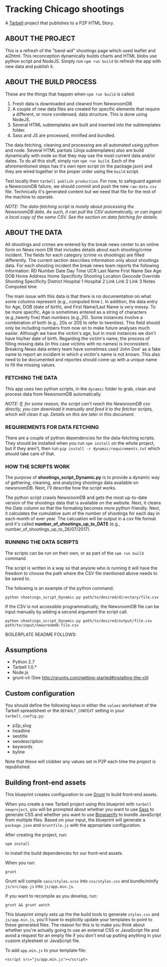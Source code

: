 # Tracking Chicago shootings

A [Tarbell](http://tarbell.io) project that publishes to a P2P HTML Story.

## ABOUT THE PROJECT

This is a refresh of the "band-aid" shootings page which used leaflet and ai2html. This reconception dynamically builds charts and HTML blobs use python script and NodeJS. Simply run `npm run build` to refresh the app with new data and publish it.

## ABOUT THE BUILD PROCESS

These are the things that happen when `npm run build` is called:

1. Fresh data is downloaded and cleaned from NewsroomDB
2. A couple of new data files are created for specific elements that require a different, or more condensed, data structure. This is done using NodeJS.
3. Several HTML subtemplates are built and inserted into the subtemplates folder. 
4. Sass and JS are processed, minified and bundled.

The data fetching, cleaning and processing are all automated using python and node. Several HTML partials (Jinja subtemplates) also are build dynamically with node so that they may use the most current data and/or dates. To do all this stuff, simply run `npm run build`. Each of the aforementioned steps has it's own npm script (in the package.json) and they are wired together in the proper order using the `build` script. 

Test locally then `tarbell publish production`. For now, to safeguard against a NewsroomDB failure, we should commit and push the new `raw-data.csv` file. Technically it's generated content but we need that file for the rest of the machine to operate. 

*NOTE: The data-fetching script is mostly about processing the NewsroomDB data. As such, it can pull the CSV automatically, or can ingest a local copy of the same CSV. See the section on data fetching for details.*


## ABOUT THE DATA
All shootings and crimes are entered by the break news center to an online form on News room DB that includes details about each shooting/crime incident. The fields for each category (crime vs shootings) are filled differently. The current section describes information only about shootings data.
For each shooting incident the break news team reports the following information:
RD Number	Date	Day	Time	UCR	Last Name	First Name	Sex	Age	DOB	Home Address	Home Specificity	Shooting Location	Geocode Override	Shooting Specificity	District	Hospital 1	Hospital 2	Link	Link 2	Link 3	Notes	Computed time

The main issue with this data is that there is no documentation on what some columns represent (e.g., computed time ). In addition, the data entry for Age, DOB (date of birth), and First Name/Last Name is very messy. To be more specific, Age is sometimes entered as a string of characters (e.g.,twenty five) than numbers (e.g.,25). Some instances involve a combination of both (e.g., 20s or 20S to refer to twenties). This field should only be including numbers from now on to make future analyses much easier.
Although we have the victim's age, but in most instances we don't have his/her date of birth. Regarding the victim's name, the process of filling missing data (in this case victims with no names) is inconsistent. Breaking News data entery team have sometimes used 'John Doe' as a fake name to report an incidient in which a victim's name is not known. This also need to be documented and reportes should come up with a unique name to fill the missing values.


### FETCHING THE DATA

This app uses two python scripts, in the `dynamic` folder to grab, clean and process data from NewsroomDB automatically. 

*NOTE: If, for some reason, the script can't reach the NewsroomDB csv directly, you can download it manually and feed it to the fetcher scripts, which will clean it up. Details on this are later in this document.*

### REQUIREMENTS FOR DATA FETCHING

There are a couple of python dependencies for the data-fetching scripts. They should be installed when you run `npm install` on the whole project, but if they aren't, then run `pip install -r dynamic/requirements.txt` which should take care of that.

### HOW THE SCRIPTS WORK

The purpose of **shootings_script_Dynamic.py** is to provide a dynamic way of gathering, cleaning, and analyzing shootings data available on newsroomDB. Next, I'll describe how the script works.

The python script crawls NewsroomDB and gets the most up-to-date version of the shootings data that is available on the website. Next, it cleans the Date column so that the formating becomes more python friendly. Next, it calculates the cumulative sum of the number of shootings for each day in each month of ever year. The calcuation will be output in a csv file format and it's called **number_of_shootings_up_to_DATE** (e.g., number_of_shootings_up_to_26/07/2017).
 

### RUNNING THE DATA SCRIPTS

The scripts can be run on their own, or as part of the `npm run build` command. 

The script is written in a way so that anyone who is running it will have the freedom to choose the path where the CSV file mentioned above needs to be saved to.

The following is an example of the python command:

```
python shootings_script_Dynamic.py path/to/desired/directory/file.csv

```

If the CSV is not accessible programmatically, the NewsroomDB file can be input manually by adding a second argument the script call.

```
python shootings_script_Dynamic.py path/to/desired/output/file.csv path/to/input/newsroomdb-file.csv

```


BOILERPLATE README FOLLOWS:


## Assumptions

* Python 2.7
* Tarbell 1.0.\*
* Node.js
* grunt-cli (See http://gruntjs.com/getting-started#installing-the-cli)

## Custom configuration

You should define the following keys in either the `values` worksheet of the Tarbell spreadsheet or the `DEFAULT_CONTEXT` setting in your `tarbell_config.py`:

* p2p\_slug
* headline 
* seotitle
* seodescription
* keywords
* byline

Note that these will clobber any values set in P2P each time the project is republished.  

## Building front-end assets


This blueprint creates configuration to use [Grunt](http://gruntjs.com/) to build front-end assets.

When you create a new Tarbell project using this blueprint with `tarbell newproject`, you will be prompted about whether you want to use [Sass](http://sass-lang.com/) to generate CSS and whether you want to use  [Browserify](http://browserify.org/) to bundle JavaScript from multiple files.  Based on your input, the blueprint will generate a `package.json` and `Gruntfile.js` with the appropriate configuration.

After creating the project, run:

    npm install

to install the build dependencies for our front-end assets.

When you run:

    grunt

Grunt will compile `sass/styles.scss` into `css/styles.css` and bundle/minify `js/src/app.js` into `js/app.min.js`.

If you want to recompile as you develop, run:

    grunt && grunt watch

This blueprint simply sets up the the build tools to generate `styles.css` and `js/app.min.js`, you'll have to explicitly update your templates to point to these generated files.  The reason for this is to make you think about whether you're actually going to use an external CSS or JavaScript file and avoid a request for an empty file if you don't end up putting anything in your custom stylesheet or JavaScript file.

To add `app.min.js` to your template file:

    
    <script src="js/app.min.js"></script>
    
